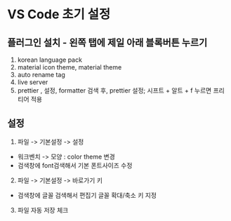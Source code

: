 
# VS Code 초기 설정

## 플러그인 설치 - 왼쪽 탭에 제일 아래 블록버튼 누르기
1. korean language pack
2. material icon theme, material theme
3. auto rename tag
4. live server
5. prettier , 설정, formatter 검색 후, prettier 설정; 시프트 + 알트 + f 누르면 프리티어 적용


## 설정
1. 파일 -> 기본설정 -> 설정 
- 워크벤치 -> 모양 : color theme 변경
- 검색창에 font검색해서 기본 폰트사이즈 수정
2. 파일 -> 기본설정 -> 바로가기 키
- 검색창에 글꼴 검색해서 편집기 글꼴 확대/축소 키 지정

3. 파일 자동 저장 체크